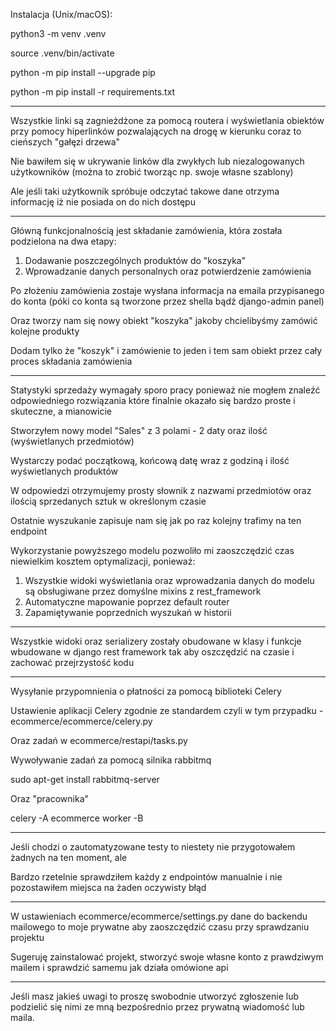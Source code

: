 Instalacja (Unix/macOS):

  python3 -m venv .venv
  
  source .venv/bin/activate
  
  python -m pip install --upgrade pip
  
  python -m pip install -r requirements.txt

----------------------------------------------------------------------------------------------------------------------------------------------------------------------

Wszystkie linki są zagnieżdżone za pomocą routera i wyświetlania obiektów przy pomocy hiperlinków pozwalających na drogę w kierunku coraz to cieńszych "gałęzi drzewa"

Nie bawiłem się w ukrywanie linków dla zwykłych lub niezalogowanych użytkowników (można to zrobić tworząc np. swoje własne szablony)

Ale jeśli taki użytkownik spróbuje odczytać takowe dane otrzyma informację iż nie posiada on do nich dostępu

----------------------------------------------------------------------------------------------------------------------------------------------------------------------

Główną funkcjonalnością jest składanie zamówienia, która została podzielona na dwa etapy:

  1. Dodawanie poszczególnych produktów do "koszyka"
  2. Wprowadzanie danych personalnych oraz potwierdzenie zamówienia

Po złożeniu zamówienia zostaje wysłana informacja na emaila przypisanego do konta (póki co konta są tworzone przez shella bądź django-admin panel)

Oraz tworzy nam się nowy obiekt "koszyka" jakoby chcielibyśmy zamówić kolejne produkty

Dodam tylko że "koszyk" i zamówienie to jeden i tem sam obiekt przez cały proces składania zamówienia

----------------------------------------------------------------------------------------------------------------------------------------------------------------------

Statystyki sprzedaży wymagały sporo pracy ponieważ nie mogłem znaleźć odpowiedniego rozwiązania które finalnie okazało się bardzo proste i skuteczne, a mianowicie

Stworzyłem nowy model "Sales" z 3 polami - 2 daty oraz ilość (wyświetlanych przedmiotów)

Wystarczy podać początkową, końcową datę wraz z godziną i ilość wyświetlanych produktów

W odpowiedzi otrzymujemy prosty słownik z nazwami przedmiotów oraz ilością sprzedanych sztuk w określonym czasie

Ostatnie wyszukanie zapisuje nam się jak po raz kolejny trafimy na ten endpoint

Wykorzystanie powyższego modelu pozwoliło mi zaoszczędzić czas niewielkim kosztem optymalizacji, ponieważ:
  1. Wszystkie widoki wyświetlania oraz wprowadzania danych do modelu są obsługiwane przez domyślne mixins z rest_framework
  2. Automatyczne mapowanie poprzez default router
  3. Zapamiętywanie poprzednich wyszukań w historii

----------------------------------------------------------------------------------------------------------------------------------------------------------------------

Wszystkie widoki oraz serializery zostały obudowane w klasy i funkcje wbudowane w django rest framework tak aby oszczędzić na czasie i zachować przejrzystość kodu

----------------------------------------------------------------------------------------------------------------------------------------------------------------------

Wysyłanie przypomnienia o płatności za pomocą biblioteki Celery

Ustawienie aplikacji Celery zgodnie ze standardem czyli w tym przypadku - ecommerce/ecommerce/celery.py

Oraz zadań w ecommerce/restapi/tasks.py

Wywoływanie zadań za pomocą silnika rabbitmq

sudo apt-get install rabbitmq-server

Oraz "pracownika"

celery -A ecommerce worker -B

----------------------------------------------------------------------------------------------------------------------------------------------------------------------

Jeśli chodzi o zautomatyzowane testy to niestety nie przygotowałem żadnych na ten moment, ale

Bardzo rzetelnie sprawdziłem każdy z endpointów manualnie i nie pozostawiłem miejsca na żaden oczywisty błąd

----------------------------------------------------------------------------------------------------------------------------------------------------------------------

W ustawieniach ecommerce/ecommerce/settings.py dane do backendu mailowego to moje prywatne aby zaoszczędzić czasu przy sprawdzaniu projektu

Sugeruję zainstalować projekt, stworzyć swoje własne konto z prawdziwym mailem i sprawdzić samemu jak działa omówione api

----------------------------------------------------------------------------------------------------------------------------------------------------------------------

Jeśli masz jakieś uwagi to proszę swobodnie utworzyć zgłoszenie lub podzielić się nimi ze mną bezpośrednio przez prywatną wiadomość lub maila.
